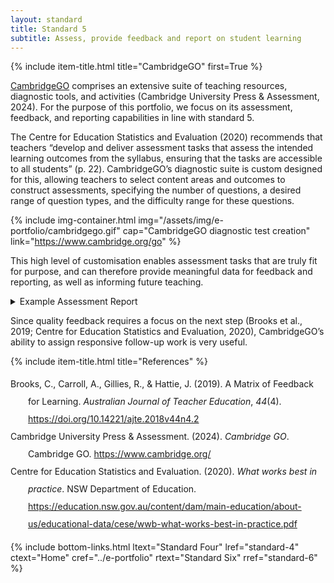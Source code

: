 ```yaml
---
layout: standard
title: Standard 5
subtitle: Assess, provide feedback and report on student learning
---
```

{% include item-title.html title="CambridgeGO" first=True %}

[CambridgeGO](https://www.cambridge.org/go) comprises an extensive suite of teaching resources, diagnostic tools, and activities (Cambridge University Press & Assessment, 2024). For the purpose of this portfolio, we focus on its assessment, feedback, and reporting capabilities in line with standard 5. 

The Centre for Education Statistics and Evaluation (2020) recommends that teachers “develop and deliver assessment tasks that assess the intended learning outcomes from the syllabus, ensuring that the tasks are accessible to all students” (p. 22). CambridgeGO’s diagnostic suite is custom designed for this, allowing teachers to select content areas and outcomes to construct assessments, specifying the number of questions, a desired range of question types, and the difficulty range for these questions.

{% include img-container.html img="/assets/img/e-portfolio/cambridgego.gif" cap="CambridgeGO diagnostic test creation" link="https://www.cambridge.org/go" %}


This high level of customisation enables assessment tasks that are truly fit for purpose, and can therefore provide meaningful data for feedback and reporting, as well as informing future teaching. 

<details><summary>Example Assessment Report</summary>  
{% include img-container.html img="/assets/img/e-portfolio/cambridgego2.png" cap="Topic test report (student names hidden)" link="https://www.cambridge.org/go" %}
</details>

Since quality feedback requires a focus on the next step (Brooks et al., 2019; Centre for Education Statistics and Evaluation, 2020), CambridgeGO’s ability to assign responsive follow-up work is very useful.


{% include item-title.html title="References" %}  

<div class="csl-bib-body" style="line-height: 2; margin-left: 2em; text-indent:-2em;">
  <div class="csl-entry">Brooks, C., Carroll, A., Gillies, R., &amp; Hattie, J. (2019). A Matrix of Feedback for Learning. <i>Australian Journal of Teacher Education</i>, <i>44</i>(4). <a href="https://doi.org/10.14221/ajte.2018v44n4.2">https://doi.org/10.14221/ajte.2018v44n4.2</a></div>
  <span class="Z3988" title="url_ver=Z39.88-2004&amp;ctx_ver=Z39.88-2004&amp;rfr_id=info%3Asid%2Fzotero.org%3A2&amp;rft_id=info%3Adoi%2F10.14221%2Fajte.2018v44n4.2&amp;rft_val_fmt=info%3Aofi%2Ffmt%3Akev%3Amtx%3Ajournal&amp;rft.genre=article&amp;rft.atitle=A%20Matrix%20of%20Feedback%20for%20Learning&amp;rft.jtitle=Australian%20Journal%20of%20Teacher%20Education&amp;rft.volume=44&amp;rft.issue=4&amp;rft.aufirst=Cam&amp;rft.aulast=Brooks&amp;rft.au=Cam%20Brooks&amp;rft.au=Annemaree%20Carroll&amp;rft.au=Robyn%20Gillies&amp;rft.au=John%20Hattie&amp;rft.date=2019-01-01&amp;rft.issn=1835-517X"></span>
  <div class="csl-entry">Cambridge University Press &amp; Assessment. (2024). <i>Cambridge GO</i>. Cambridge GO. <a href="https://www.cambridge.org/">https://www.cambridge.org/</a></div>
  <span class="Z3988" title="url_ver=Z39.88-2004&amp;ctx_ver=Z39.88-2004&amp;rfr_id=info%3Asid%2Fzotero.org%3A2&amp;rft_val_fmt=info%3Aofi%2Ffmt%3Akev%3Amtx%3Adc&amp;rft.type=webpage&amp;rft.title=Cambridge%20GO&amp;rft.description=Explore%20a%20comprehensive%20range%20of%20educational%20resources%20from%20Cambridge%20University%20Press%20%26%20Assessment.%20Ideal%20for%20both%20teachers%20and%20students.&amp;rft.identifier=https%3A%2F%2Fwww.cambridge.org%2F&amp;rft.au=undefined&amp;rft.date=2024&amp;rft.language=en-AU"></span>
  <div class="csl-entry">Centre for Education Statistics and Evaluation. (2020). <i>What works best in practice</i>. NSW Department of Education. <a href="https://education.nsw.gov.au/content/dam/main-education/about-us/educational-data/cese/wwb-what-works-best-in-practice.pdf">https://education.nsw.gov.au/content/dam/main-education/about-us/educational-data/cese/wwb-what-works-best-in-practice.pdf</a></div>
  <span class="Z3988" title="url_ver=Z39.88-2004&amp;ctx_ver=Z39.88-2004&amp;rfr_id=info%3Asid%2Fzotero.org%3A2&amp;rft_val_fmt=info%3Aofi%2Ffmt%3Akev%3Amtx%3Adc&amp;rft.type=document&amp;rft.title=What%20works%20best%20in%20practice&amp;rft.publisher=NSW%20Department%20of%20Education&amp;rft.identifier=https%3A%2F%2Feducation.nsw.gov.au%2Fcontent%2Fdam%2Fmain-education%2Fabout-us%2Feducational-data%2Fcese%2Fwwb-what-works-best-in-practice.pdf&amp;rft.au=undefined&amp;rft.date=2020-04"></span>
</div>

{% include bottom-links.html ltext="Standard Four" lref="standard-4"  ctext="Home" cref="../e-portfolio" rtext="Standard Six" rref="standard-6" %}

